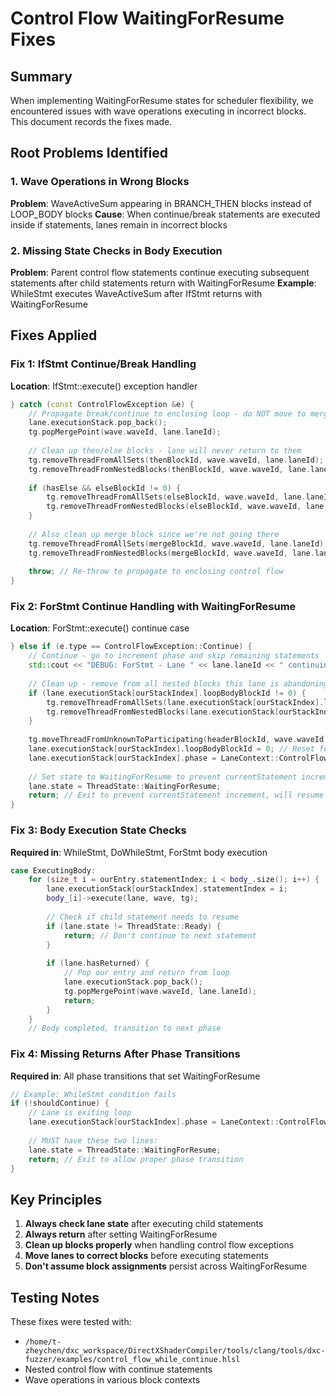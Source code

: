 # Control Flow WaitingForResume Fixes

## Summary
When implementing WaitingForResume states for scheduler flexibility, we encountered issues with wave operations executing in incorrect blocks. This document records the fixes made.

## Root Problems Identified

### 1. Wave Operations in Wrong Blocks
**Problem**: WaveActiveSum appearing in BRANCH_THEN blocks instead of LOOP_BODY blocks
**Cause**: When continue/break statements are executed inside if statements, lanes remain in incorrect blocks

### 2. Missing State Checks in Body Execution
**Problem**: Parent control flow statements continue executing subsequent statements after child statements return with WaitingForResume
**Example**: WhileStmt executes WaveActiveSum after IfStmt returns with WaitingForResume

## Fixes Applied

### Fix 1: IfStmt Continue/Break Handling
**Location**: IfStmt::execute() exception handler
```cpp
} catch (const ControlFlowException &e) {
    // Propagate break/continue to enclosing loop - do NOT move to merge block
    lane.executionStack.pop_back();
    tg.popMergePoint(wave.waveId, lane.laneId);
    
    // Clean up then/else blocks - lane will never return to them
    tg.removeThreadFromAllSets(thenBlockId, wave.waveId, lane.laneId);
    tg.removeThreadFromNestedBlocks(thenBlockId, wave.waveId, lane.laneId);
    
    if (hasElse && elseBlockId != 0) {
        tg.removeThreadFromAllSets(elseBlockId, wave.waveId, lane.laneId);
        tg.removeThreadFromNestedBlocks(elseBlockId, wave.waveId, lane.laneId);
    }
    
    // Also clean up merge block since we're not going there
    tg.removeThreadFromAllSets(mergeBlockId, wave.waveId, lane.laneId);
    tg.removeThreadFromNestedBlocks(mergeBlockId, wave.waveId, lane.laneId);
    
    throw; // Re-throw to propagate to enclosing control flow
}
```

### Fix 2: ForStmt Continue Handling with WaitingForResume
**Location**: ForStmt::execute() continue case
```cpp
} else if (e.type == ControlFlowException::Continue) {
    // Continue - go to increment phase and skip remaining statements
    std::cout << "DEBUG: ForStmt - Lane " << lane.laneId << " continuing loop" << std::endl;
    
    // Clean up - remove from all nested blocks this lane is abandoning
    if (lane.executionStack[ourStackIndex].loopBodyBlockId != 0) {
        tg.removeThreadFromAllSets(lane.executionStack[ourStackIndex].loopBodyBlockId, wave.waveId, lane.laneId);
        tg.removeThreadFromNestedBlocks(lane.executionStack[ourStackIndex].loopBodyBlockId, wave.waveId, lane.laneId);
    }
    
    tg.moveThreadFromUnknownToParticipating(headerBlockId, wave.waveId, lane.laneId);
    lane.executionStack[ourStackIndex].loopBodyBlockId = 0; // Reset for next iteration
    lane.executionStack[ourStackIndex].phase = LaneContext::ControlFlowPhase::EvaluatingIncrement;
    
    // Set state to WaitingForResume to prevent currentStatement increment
    lane.state = ThreadState::WaitingForResume;
    return; // Exit to prevent currentStatement increment, will resume later
}
```

### Fix 3: Body Execution State Checks
**Required in**: WhileStmt, DoWhileStmt, ForStmt body execution
```cpp
case ExecutingBody:
    for (size_t i = ourEntry.statementIndex; i < body_.size(); i++) {
        lane.executionStack[ourStackIndex].statementIndex = i;
        body_[i]->execute(lane, wave, tg);
        
        // Check if child statement needs to resume
        if (lane.state != ThreadState::Ready) {
            return; // Don't continue to next statement
        }
        
        if (lane.hasReturned) {
            // Pop our entry and return from loop
            lane.executionStack.pop_back();
            tg.popMergePoint(wave.waveId, lane.laneId);
            return;
        }
    }
    // Body completed, transition to next phase
```

### Fix 4: Missing Returns After Phase Transitions
**Required in**: All phase transitions that set WaitingForResume
```cpp
// Example: WhileStmt condition fails
if (!shouldContinue) {
    // Lane is exiting loop
    lane.executionStack[ourStackIndex].phase = LaneContext::ControlFlowPhase::Reconverging;
    
    // MUST have these two lines:
    lane.state = ThreadState::WaitingForResume;
    return; // Exit to allow proper phase transition
}
```

## Key Principles

1. **Always check lane state** after executing child statements
2. **Always return** after setting WaitingForResume
3. **Clean up blocks properly** when handling control flow exceptions
4. **Move lanes to correct blocks** before executing statements
5. **Don't assume block assignments** persist across WaitingForResume

## Testing Notes

These fixes were tested with:
- `/home/t-zheychen/dxc_workspace/DirectXShaderCompiler/tools/clang/tools/dxc-fuzzer/examples/control_flow_while_continue.hlsl`
- Nested control flow with continue statements
- Wave operations in various block contexts